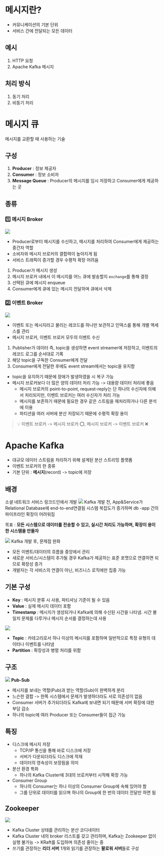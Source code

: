 # 메시지란?
- 커뮤니케이션의 기본 단위
- 서비스 간에 전달되는 모든 데이터
## 예시
1. HTTP 요청
2. Apache Kafka 메시지
## 처리 방식
1. 동기 처리
2. 비동기 처리
# 메시지 큐
메시지를 교환할 때 사용하는 기술
## 구성
1. **Producer** : 정보 제공자
2. **Consumer** : 정보 소비자
3. **Message Queue** : Producer의 메시지를 임시 저장하고 Consumer에게 제공하는 곳
## 종류
### 1️⃣ 메시지 Broker
![](https://i.imgur.com/pt10pak.png)
- Producer로부터 메시지를 수신하고, 메시지를 처리하여 Consumer에게 제공하는 중간자 역할
- 소비자와 메시지 브로커의 결합력이 높아지게 됨
- 서비스 트래픽이 증가할 경우 수평적 확장 어려움

1. Producer가 메시지 생성
2. 메시지 브로커 내에서 이 메시지를 어느 큐에 발송할지 `exchange`를 통해 결정
3. 선택된 큐에 메시지 enqueue
4. Consumer에게 큐에 있는 메시지 전달하며 큐에서 삭제
### 2️⃣ 이벤트 Broker
![](https://i.imgur.com/SXkcmfh.png)
- 이벤트 또는 메시지라고 불리는 레코드를 하나만 보관하고 인덱스를 통해 개별 액세스를 관리
- 메시지 브로커, 이벤트 브로커 모두의 이벤트 수신

1. Publisher가 데이터 즉, topic을 생성하면 event streamer에 저장하고, 이벤트의 레코드 로그를 순서대로 기록
2. 해당 topic을 구독한 Consumer에게 전달
3. Consumer에게 전달한 후에도 event stream에서는 topic을 유지함

- topic을 유지하기 때문에 장애가 발생하였을 시 복구 가능
- 메시지 브로커보다 더 많은 양의 데이터 처리 가능 -> 대용량 데이터 처리에 좋음
	- 메시지 브로커의 point-to-point, request-reply는 단 하나의 수신자에 의해서 처리되지만, 이벤트 브로커는 여러 수신자가 처리 가능
	- 메시지를 보존하기 때문에 필요한 경우 같은 스트림을 재처리하거나 다른 분석에 이용
	- 파티션을 여러 서버에 분산 저장되기 때문에 수평적 확장 용이

> 💡 이벤트 브로커 -> 메시지 브로커 ⭕, 메시지 브로커 -> 이벤트 브로커 ❌
# Apache Kafka
- 대규모 데이터 스트림을 처리하기 위해 설계된 분산 스트리밍 플랫폼
- 이벤트 브로커의 한 종류
- 기본 단위 : **메시지**(record) -> topic에 저장
## 배경
소셜 네트워크 서비스 링크드인에서 개발
![](https://i.imgur.com/jcB6UGT.png)
Kafka 개발 전, App&Service가 Relational Database에 end-to-end연결됨
시스템 복잡도가 증가하며 db -app 간의 파이프라인 확장이 어려워짐

목표 : **모든 시스템으로 데이터를 전송할 수 있고, 실시간 처리도 가능하며, 확장이 용이한 시스템을 만들자**

![](https://i.imgur.com/gIyS8rR.png)
Kafka 개발 후, 문제점 완화
- 모든 이벤트/데이터의 흐름을 중앙에서 관리
- 새로운 서비스/시스템이 추가될 경우 Kafka가 제공하는 표준 포맷으로 연결하면 되므로 확장성 증가
- 개발자는 각 서비스의 연결이 아닌, 비즈니스 로직에만 집중 가능
## 기본 구성
- **Key** : 메시지 분류 시 사용, 파티셔닝 기준이 될 수 있음
- **Value** : 실제 메시지 데이터 포함
- **Timestamp** : 메시지가 생성되거나 Kafka에 의해 수신된 시간을 나타냄. 시간 불일치 문제를 다루거나 메시지 순서를 결정하는데 사용

![](https://i.imgur.com/fDrSAP8.png)
- **Topic** : 카테고리로서 하나 이상의 메시지를 포함하며 일반적으로 특정 유형의 데이터나 이벤트를 나타냄
- **Partition** : 확장성과 병렬 처리를 위함
## 구조
![](https://i.imgur.com/3kVxTQQ.png)
**Pub-Sub**
- 메시지를 보내는 역할(Pub)과 받는 역할(Sub)이 완벽하게 분리
- 느슨한 결합 -> 한쪽 시스템에서 문제가 발생하더라도 서로 의존성이 없음
- Consumer 서버가 추가되더라도 Kafka에 보내면 되기 때문에 서버 확장에 대한 부담 감소
- 하나의 topic에 여러 Producer 또는 Consumer들이 접근 가능
## 특징
- 디스크에 메시지 저장
	- TCP/IP 통신을 통해 바로 디스크에 저장
	- 서버가 다운되더라도 디스크에 적재
	- 데이터의 영속성이 보장됨을 의미
- 분산 환경 특화
	- 하나의 Kafka Cluster에 3대의 브로커부터 시작해 확장 가능
- Consumer Group
	- 하나의 Consumer는 하나 이상의 Consumer Group에 속해 있어야 함
	- 그룹 단위로 데이터를 읽으며 하나의 Group에 한 번의 데이터 전달만 하면 됨
## Zookeeper
![](https://i.imgur.com/lCUt1Yn.png)
- Kafka Cluster 상태를 관리하는 분산 코디네이터
- Kafka Cluster 내의 broker 리스트를 갖고 관리하며, Kafka는 Zookeeper 없이 실행 불가능 -> KRaft를 도입하며 의존성 줄이는 중
- 쓰기를 관장하는 **리더 서버** 1개와 읽기를 관장하는 **팔로워 서버**들로 구성